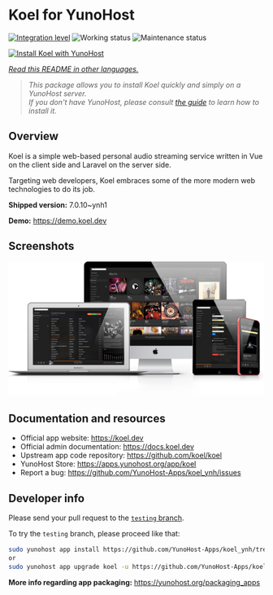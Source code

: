 <!--
N.B.: This README was automatically generated by <https://github.com/YunoHost/apps/tree/master/tools/readme_generator>
It shall NOT be edited by hand.
-->

# Koel for YunoHost

[![Integration level](https://dash.yunohost.org/integration/koel.svg)](https://ci-apps.yunohost.org/ci/apps/koel/) ![Working status](https://ci-apps.yunohost.org/ci/badges/koel.status.svg) ![Maintenance status](https://ci-apps.yunohost.org/ci/badges/koel.maintain.svg)

[![Install Koel with YunoHost](https://install-app.yunohost.org/install-with-yunohost.svg)](https://install-app.yunohost.org/?app=koel)

*[Read this README in other languages.](./ALL_README.md)*

> *This package allows you to install Koel quickly and simply on a YunoHost server.*  
> *If you don't have YunoHost, please consult [the guide](https://yunohost.org/install) to learn how to install it.*

## Overview

Koel is a simple web-based personal audio streaming service written in Vue on the client side and Laravel on the server side.

Targeting web developers, Koel embraces some of the more modern web technologies to do its job.


**Shipped version:** 7.0.10~ynh1

**Demo:** <https://demo.koel.dev>

## Screenshots

![Screenshot of Koel](./doc/screenshots/showcase.png)

## Documentation and resources

- Official app website: <https://koel.dev>
- Official admin documentation: <https://docs.koel.dev>
- Upstream app code repository: <https://github.com/koel/koel>
- YunoHost Store: <https://apps.yunohost.org/app/koel>
- Report a bug: <https://github.com/YunoHost-Apps/koel_ynh/issues>

## Developer info

Please send your pull request to the [`testing` branch](https://github.com/YunoHost-Apps/koel_ynh/tree/testing).

To try the `testing` branch, please proceed like that:

```bash
sudo yunohost app install https://github.com/YunoHost-Apps/koel_ynh/tree/testing --debug
or
sudo yunohost app upgrade koel -u https://github.com/YunoHost-Apps/koel_ynh/tree/testing --debug
```

**More info regarding app packaging:** <https://yunohost.org/packaging_apps>
